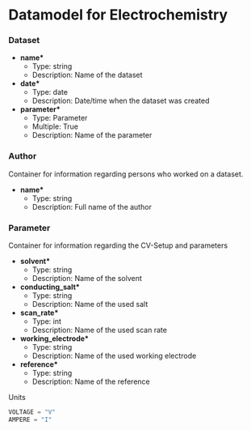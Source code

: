 # Datamodel for Electrochemistry
 
### Dataset
- __name*__ 
  - Type: string
  - Description: Name of the dataset
- __date*__
  - Type: date
  - Description: Date/time when the dataset was created
- __parameter*__
  - Type: Parameter
  - Multiple: True
  - Description: Name of the parameter
  
### Author
Container for information regarding persons who worked on a dataset.

- __name*__
  - Type: string
  - Description: Full name of the author

### Parameter
Container for information regarding the CV-Setup and parameters

- __solvent*__
  - Type: string
  - Description: Name of the solvent    
- __conducting_salt*__
  - Type: string
  - Description: Name of the used salt
- __scan_rate*__
  - Type: int
  - Description: Name of the used scan rate 
- __working_electrode*__
  - Type: string
  - Description: Name of the used working electrode
- __reference*__
  - Type: string
  - Description: Name of the reference
  

Units
```python
VOLTAGE = "V"
AMPERE = "I"
``` 
